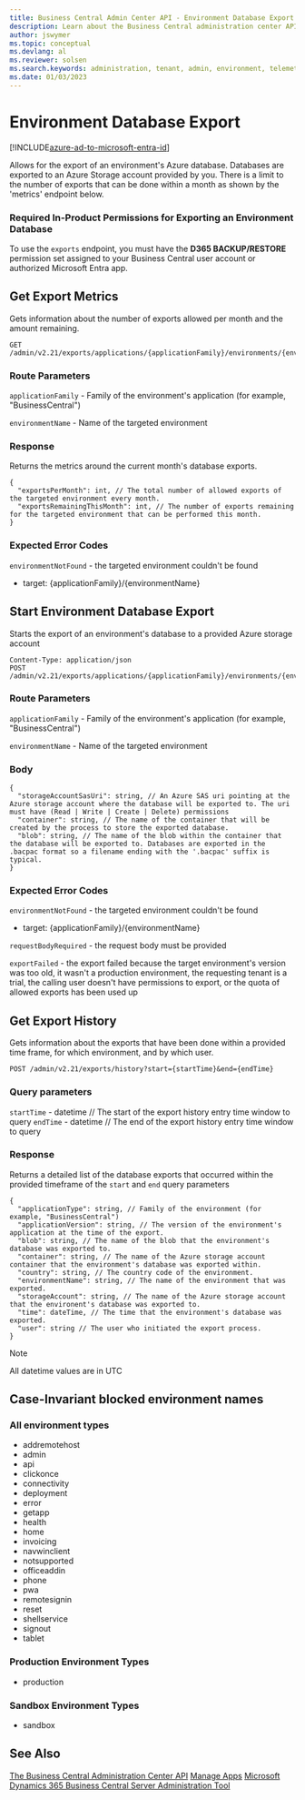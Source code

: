 ```yaml
---
title: Business Central Admin Center API - Environment Database Export
description: Learn about the Business Central administration center API for exporting an environment database.
author: jswymer
ms.topic: conceptual
ms.devlang: al
ms.reviewer: solsen
ms.search.keywords: administration, tenant, admin, environment, telemetry
ms.date: 01/03/2023
---
```


# Environment Database Export

[!INCLUDE[azure-ad-to-microsoft-entra-id](~/../shared-content/shared/azure-ad-to-microsoft-entra-id.md)]

Allows for the export of an environment's Azure database. Databases are exported to an Azure Storage account provided by you. There is a limit to the number of exports that can be done within a month as shown by the 'metrics' endpoint below.

### Required In-Product Permissions for Exporting an Environment Database

To use the `exports` endpoint, you must have the **D365 BACKUP/RESTORE** permission set assigned to your Business Central user account or authorized Microsoft Entra app.

## Get Export Metrics

Gets information about the number of exports allowed per month and the amount remaining.

```
GET /admin/v2.21/exports/applications/{applicationFamily}/environments/{environmentName}/metrics
```

### Route Parameters

`applicationFamily` - Family of the environment's application (for example, "BusinessCentral")

`environmentName` - Name of the targeted environment

### Response

Returns the metrics around the current month's database exports.

```
{
  "exportsPerMonth": int, // The total number of allowed exports of the targeted environment every month.
  "exportsRemainingThisMonth": int, // The number of exports remaining for the targeted environment that can be performed this month.
}
```

### Expected Error Codes

`environmentNotFound` - the targeted environment couldn't be found

   - target: {applicationFamily}/{environmentName}

## Start Environment Database Export

Starts the export of an environment's database to a provided Azure storage account

```
Content-Type: application/json
POST /admin/v2.21/exports/applications/{applicationFamily}/environments/{environmentName}
```

### Route Parameters

`applicationFamily` - Family of the environment's application (for example, "BusinessCentral")

`environmentName` - Name of the targeted environment

### Body

```
{
  "storageAccountSasUri": string, // An Azure SAS uri pointing at the Azure storage account where the database will be exported to. The uri must have (Read | Write | Create | Delete) permissions
  "container": string, // The name of the container that will be created by the process to store the exported database.
  "blob": string, // The name of the blob within the container that the database will be exported to. Databases are exported in the .bacpac format so a filename ending with the '.bacpac' suffix is typical.
}
```

### Expected Error Codes

`environmentNotFound` - the targeted environment couldn't be found

   - target: {applicationFamily}/{environmentName}

`requestBodyRequired` - the request body must be provided

`exportFailed` - the export failed because the target environment's version was too old, it wasn't a production environment, the requesting tenant is a trial, the calling user doesn't have permissions to export, or the quota of allowed exports has been used up

## Get Export History

Gets information about the exports that have been done within a provided time frame, for which environment, and by which user.

```
POST /admin/v2.21/exports/history?start={startTime}&end={endTime}
```

### Query parameters

`startTime` - datetime // The start of the export history entry time window to query
`endTime` - datetime // The end of the  export history entry time window to query

### Response

Returns a detailed list of the database exports that occurred within the provided timeframe of the `start` and `end` query parameters

```
{
  "applicationType": string, // Family of the environment (for example, "BusinessCentral")
  "applicationVersion": string, // The version of the environment's application at the time of the export.
  "blob": string, // The name of the blob that the environment's database was exported to.
  "container": string, // The name of the Azure storage account container that the environment's database was exported within.
  "country": string, // The country code of the environment.
  "environmentName": string, // The name of the environment that was exported.
  "storageAccount": string, // The name of the Azure storage account that the environent's database was exported to.
  "time": dateTime, // The time that the environment's database was exported.
  "user": string // The user who initiated the export process.
}
```

> [!NOTE]
> All datetime values are in UTC

## Case-Invariant blocked environment names

### All environment types

- addremotehost
- admin
- api
- clickonce
- connectivity
- deployment
- error
- getapp
- health
- home
- invoicing
- navwinclient
- notsupported
- officeaddin
- phone
- pwa
- remotesignin
- reset
- shellservice
- signout
- tablet

### Production Environment Types

- production

### Sandbox Environment Types

- sandbox

## See Also

[The Business Central Administration Center API](administration-center-api.md)
[Manage Apps](tenant-admin-center-manage-apps.md)
[Microsoft Dynamics 365 Business Central Server Administration Tool](administration-tool.md)
